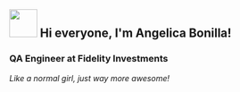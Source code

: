 ## <img src="https://media.giphy.com/media/VgCDAzcKvsR6OM0uWg/giphy.gif" width="50">  Hi everyone, I'm Angelica Bonilla! 
### QA Engineer at Fidelity Investments

*Like a normal girl, just way more awesome!*

